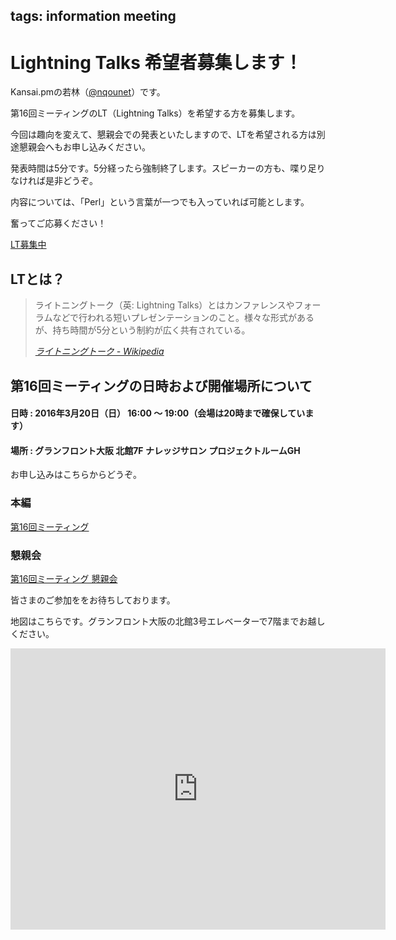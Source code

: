 tags: information meeting
---
# Lightning Talks 希望者募集します！

Kansai.pmの若林（[@nqounet](https://twitter.com/nqounet)）です。

第16回ミーティングのLT（Lightning Talks）を希望する方を募集します。

今回は趣向を変えて、懇親会での発表といたしますので、LTを希望される方は別途懇親会へもお申し込みください。

発表時間は5分です。5分経ったら強制終了します。スピーカーの方も、喋り足りなければ是非どうぞ。

内容については、「Perl」という言葉が一つでも入っていれば可能とします。

奮ってご応募ください！

<div class="text-center">
    <a href="https://github.com/kansai-pm/issues/issues/5" class="btn btn-lg btn-primary btn-block">LT募集中</a>
</div>

## LTとは？
<blockquote cite="https://ja.wikipedia.org/wiki/%E3%83%A9%E3%82%A4%E3%83%88%E3%83%8B%E3%83%B3%E3%82%B0%E3%83%88%E3%83%BC%E3%82%AF" title="ライトニングトーク - Wikipedia"><p>ライトニングトーク（英: Lightning Talks）とはカンファレンスやフォーラムなどで行われる短いプレゼンテーションのこと。様々な形式があるが、持ち時間が5分という制約が広く共有されている。
</p><cite><a href="https://ja.wikipedia.org/wiki/%E3%83%A9%E3%82%A4%E3%83%88%E3%83%8B%E3%83%B3%E3%82%B0%E3%83%88%E3%83%BC%E3%82%AF">ライトニングトーク - Wikipedia</a></cite></blockquote>

## 第16回ミーティングの日時および開催場所について

#### 日時 : 2016年3月20日（日） 16:00 〜 19:00（会場は20時まで確保しています）
#### 場所 : グランフロント大阪 北館7F ナレッジサロン プロジェクトルームGH

お申し込みはこちらからどうぞ。

### 本編

<a data-width="600" class="doorkeeper-registration-widget" href="https://kansai-perl-mongers.doorkeeper.jp/events/38920">第16回ミーティング</a><script src="http://widgets.doorkeeper.jp/w/widget.js"></script>

### 懇親会

<a data-width="600" class="doorkeeper-registration-widget" href="https://kansai-perl-mongers.doorkeeper.jp/events/40456">第16回ミーティング 懇親会</a><script src="http://widgets.doorkeeper.jp/w/widget.js"></script>

皆さまのご参加ををお待ちしております。

地図はこちらです。グランフロント大阪の北館3号エレベーターで7階までお越しください。

<iframe src="https://www.google.com/maps/embed?pb=!1m18!1m12!1m3!1d104959.21057494337!2d135.42444789306074!3d34.705802162309425!2m3!1f0!2f0!3f0!3m2!1i1024!2i768!4f13.1!3m3!1m2!1s0x6000e68bfdc842eb%3A0x1a8de1d56168fdcd!2z44OK44Os44OD44K444K144Ot44Oz!5e0!3m2!1sja!2sjp!4v1454603299066" width="600" height="450" frameborder="0" style="border:0" allowfullscreen></iframe>
